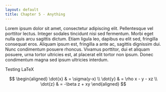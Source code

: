 ```yaml
---
layout: default
title: Chapter 5 - Anything
---
```


Lorem ipsum dolor sit amet, consectetur adipiscing elit. Pellentesque vel porttitor lectus. Integer sodales tincidunt nisi sed fermentum. Morbi eget nulla quis arcu sagittis dictum. Etiam ligula leo, dapibus eu elit sed, fringilla consequat eros. Aliquam ipsum est, fringilla a ante ac, sagittis dignissim dui. Nunc condimentum posuere rhoncus. Vivamus porttitor, dui et aliquam posuere, urna tortor ultricies est, at placerat elit tortor non ipsum. Donec condimentum magna sed ipsum ultricies interdum.

Testing LaTeX

$$ \begin{aligned} \dot{x} & = \sigma(y-x) \\ \dot{y} & = \rho x - y - xz \\ \dot{z} & = -\beta z + xy \end{aligned} $$
